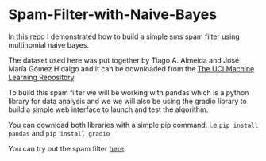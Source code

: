 # Spam-Filter-with-Naive-Bayes
In this repo I demonstrated how to build a simple sms spam filter using multinomial naive bayes.

The dataset used here was put together by Tiago A. Almeida and José María Gómez Hidalgo and it can be downloaded from the <a href='https://archive.ics.uci.edu/ml/datasets/sms+spam+collection'>The UCI Machine Learning Repository<a/>.

To build this spam filter we will be working with pandas which is a python library for data analysis and we we will also be using the gradio library to build a simple web interface to launch and test the algorithm.

You can download both libraries with a simple pip command.
i.e `pip install pandas` and `pip install gradio`

You can try out the spam filter <a href='https://huggingface.co/spaces/yickysan/Naive_Bayes_Spam_Filter'>here</a>
